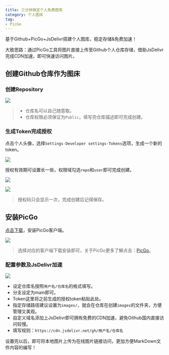 ```yaml
---
title: 三分钟搞定个人免费图库
category: 个人图床
tag:
- PicGo
---
```


基于Github+PicGo+JsDelivr搭建个人图库，稳定存储&免费加速！

大致思路：通过PicGo工具将图片直接上传至Github个人仓库存储，借助JsDelivr完成CDN加速，即可快速访问图片。

## 创建Github仓库作为图床

### 创建Repository

![](https://cdn.jsdelivr.net/gh/WBoo1024/MyPic/img/pic-01.png)

> * 仓库名可以自己随意取。
> * 仓库权限必须保证为`Public`，填写完仓库描述即可完成创建。

### 生成Token完成授权

点击个人头像，选择`Settings-Developer settings-Tokens`选项，生成一个新的token。

![](https://cdn.jsdelivr.net/gh/WBoo1024/MyPic/img/pic-02.png)

授权有效期可设置长一些，权限域勾选`repo`和`user`即可完成创建。


![](https://cdn.jsdelivr.net/gh/WBoo1024/MyPic/img/pic-03.png)

![](https://cdn.jsdelivr.net/gh/WBoo1024/MyPic/img/pic-04.png)

> 授权码只会显示一次，完成创建后记得保存。

## 安装PicGo

<a href="https://github.com/Molunerfinn/PicGo/releases/tag/v2.3.0" target="_blank">点击下载</a>，安装PicGo客户端。

![](https://cdn.jsdelivr.net/gh/WBoo1024/MyPic/img/pic-05.jpg)

> 选择对应的客户端下载安装即可，关于PicGo更多了解点击：<a href="https://github.com/Molunerfinn/PicGo" target="_blank">PicGo</a>。

### 配置参数及JsDelivr加速

![](https://cdn.jsdelivr.net/gh/WBoo1024/MyPic/img/pic-06.png)

* 设定仓库名按照`用户名/仓库名`的格式填写。
* 分支设定为main即可。
* Token这里将之前生成的授权token粘贴此处。
* 指定存储路径建议设置为`images/`，就会在仓库在创建`images`的文件夹，方便管理又美观。
* 自定义域名添加上JsDelivr即可拥有免费的CDN加速，避免Github国内直接访问较慢。
* 填写规则：`https://cdn.jsdelivr.net/gh/用户名/仓库名`

设置完以后，即可将本地图片上传为在线图片链接访问，更加方便MarkDown文件内容的编写！